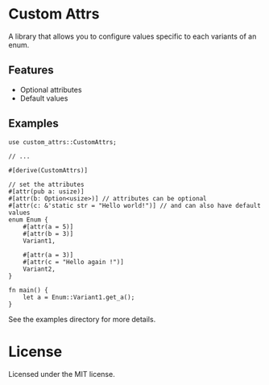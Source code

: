# Custom Attrs

A library that allows you to configure values specific to each variants of an enum.

## Features
- Optional attributes
- Default values

## Examples

```
use custom_attrs::CustomAttrs;

// ...

#[derive(CustomAttrs)]

// set the attributes
#[attr(pub a: usize)]
#[attr(b: Option<usize>)] // attributes can be optional
#[attr(c: &'static str = "Hello world!")] // and can also have default values
enum Enum {
    #[attr(a = 5)]
    #[attr(b = 3)]
    Variant1,

    #[attr(a = 3)]
    #[attr(c = "Hello again !")]
    Variant2,
}

fn main() {
    let a = Enum::Variant1.get_a();
}
```

See the examples directory for more details.

# License

Licensed under the MIT license.